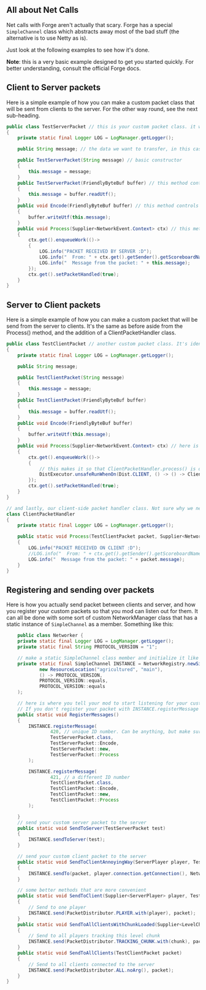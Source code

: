 ## All about Net Calls

Net calls with Forge aren't actually that scary. Forge has a special `SimpleChannel` class which abstracts away most of the bad stuff (the alternative is to use Netty as is).

Just look at the following examples to see how it's done.

**Note**: this is a very basic example designed to get you started quickly. For better understanding, consult the official Forge docs.

## Client to Server packets
Here is a simple example of how you can make a custom packet class that will be sent from clients to the server. For the other way round, see the next sub-heading.

```java
public class TestServerPacket // this is your custom packet class. it will be sent from clients to the server.
{
    private static final Logger LOG = LogManager.getLogger();

    public String message; // the data we want to transfer, in this case a simple string

    public TestServerPacket(String message) // basic constructor
    {
        this.message = message;
    }
    public TestServerPacket(FriendlyByteBuf buffer) // this method controls how the packet is decoded upon arrival. (you might notice it's just a constructor that takes in a FriendlyByteBuf)
    {
        this.message = buffer.readUtf();
    }
    public void Encode(FriendlyByteBuf buffer) // this method controls how the packet is encoded for sending.
    {
        buffer.writeUtf(this.message);
    }
    public void Process(Supplier<NetworkEvent.Context> ctx) // this method controls how the packet is processed by the SERVER.
    {
        ctx.get().enqueueWork(()->
        {
            LOG.info("PACKET RECEIVED BY SERVER :D");
            LOG.info("  From: " + ctx.get().getSender().getScoreboardName());
            LOG.info("  Message from the packet: " + this.message);
        });
        ctx.get().setPacketHandled(true);
    }
}
```

## Server to Client packets
Here is a simple example of how you can make a custom packet that will be send from the server to clients. It's the same as before aside from the Process() method, and the addition of a ClientPacketHandler class.

```java
public class TestClientPacket // another custom packet class. It's identical to the previous packet class aside from the Process() method.
{
    private static final Logger LOG = LogManager.getLogger();

    public String message;

    public TestClientPacket(String message)
    {
        this.message = message;
    }
    public TestClientPacket(FriendlyByteBuf buffer)
    {
        this.message = buffer.readUtf();
    }
    public void Encode(FriendlyByteBuf buffer)
    {
        buffer.writeUtf(this.message);
    }
    public void Process(Supplier<NetworkEvent.Context> ctx) // here is the difference
    {
        ctx.get().enqueueWork(()->
        {
            // this makes it so that ClientPacketHandler.process() is only run when on the client
            DistExecutor.unsafeRunWhenOn(Dist.CLIENT, () -> () -> ClientPacketHandler.Process(this, ctx));
        });
        ctx.get().setPacketHandled(true);
    }
}

// and lastly, our client-side packet handler class. Not sure why we need a custom class for this, but Forge says so
class ClientPacketHandler
{
    private static final Logger LOG = LogManager.getLogger();

    public static void Process(TestClientPacket packet, Supplier<NetworkEvent.Context> ctx) // controls how the packet is processed by the CLIENT.
    {
        LOG.info("PACKET RECEIVED ON CLIENT :D");
        //LOG.info("  From: " + ctx.get().getSender().getScoreboardName());
        LOG.info("  Message from the packet: " + packet.message);
    }
}
```

## Registering and sending over packets

Here is how you actually send packet between clients and server, and how you register your custom packets so that you mod can listen out for them.
It can all be done with some sort of custom NetworkManager class that has a static instance of `SimpleChannel` as a member. Something like this:

```java
    public class Networker {
    private static final Logger LOG = LogManager.getLogger();
    private static final String PROTOCOL_VERSION = "1";

    // make a static SimpleChannel class member and initialize it like this. For more info on what each part does, consult the Official Forge docs.
    private static final SimpleChannel INSTANCE = NetworkRegistry.newSimpleChannel(
            new ResourceLocation("agricultured", "main"),
            () -> PROTOCOL_VERSION,
            PROTOCOL_VERSION::equals,
            PROTOCOL_VERSION::equals
    );

    // here is where you tell your mod to start listening for your custom packet. Make sure you do this for all your custom packets at some point when your mod starts up.
    // If you don't register your packet with INSTANCE.registerMessage
    public static void RegisterMessages()
    {
        INSTANCE.registerMessage(
                420, // unique ID number. Can be anything, but make sure it's unique to your other Messages or there will probably be issues.
                TestServerPacket.class,
                TestServerPacket::Encode,
                TestServerPacket::new,
                TestServerPacket::Process
        );

        INSTANCE.registerMessage(
                421, // a different ID number
                TestClientPacket.class,
                TestClientPacket::Encode,
                TestClientPacket::new,
                TestClientPacket::Process
        );

    }
    // send your custom server packet to the server
    public static void SendToServer(TestServerPacket test)
    {
        INSTANCE.sendToServer(test);
    }

    // send your custom client packet to the server
    public static void SendToClientAnnoyingWay(ServerPlayer player, TestClientPacket packet) // annoying because it requires you to have an instance of ServerPlayer i think
    {
        INSTANCE.sendTo(packet, player.connection.getConnection(), NetworkDirection.PLAY_TO_CLIENT);
    }

    // some better methods that are more convenient
    public static void SendToClient(Supplier<ServerPlayer> player, TestClientPacket packet)
    {
        // Send to one player
        INSTANCE.send(PacketDistributor.PLAYER.with(player), packet);
    }
    public static void SendToAllClientsWithChunkLoaded(Supplier<LevelChunk> chunk, TestClientPacket packet)
    {
        // Send to all players tracking this level chunk
        INSTANCE.send(PacketDistributor.TRACKING_CHUNK.with(chunk), packet);
    }
    public static void SendToAllClients(TestClientPacket packet)
    {
        // Send to all clients connected to the server
        INSTANCE.send(PacketDistributor.ALL.noArg(), packet);
    }
}
```


